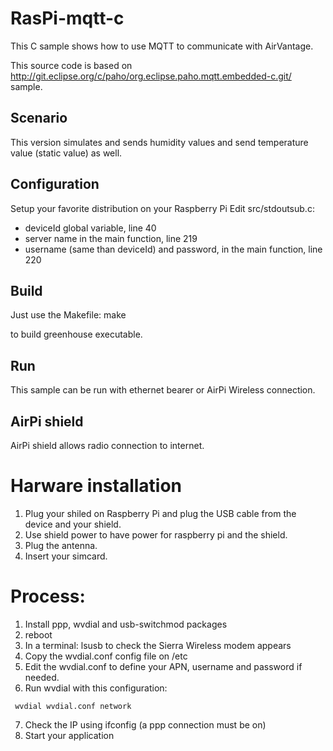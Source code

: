 RasPi-mqtt-c
============

This C sample shows how to use MQTT to communicate with AirVantage.

This source code is based on http://git.eclipse.org/c/paho/org.eclipse.paho.mqtt.embedded-c.git/ sample.

Scenario
--------

This version simulates and sends humidity values and send temperature value (static value) as well.

Configuration
-------------
Setup your favorite distribution on your Raspberry Pi
Edit src/stdoutsub.c:
 - deviceId global variable, line 40
 - server name in the main function, line 219
 - username (same than deviceId) and password, in the main function, line 220

Build
-----
Just use the Makefile:
make

to build greenhouse executable.

Run
---

This sample can be run with ethernet bearer or AirPi Wireless connection.

AirPi shield
------------

AirPi shield allows radio connection to internet.

# Harware installation

1. Plug your shiled on Raspberry Pi and plug the USB cable from the device and your shield.
2. Use shield power to have power for raspberry pi and the shield.
3. Plug the antenna.
4. Insert your simcard.

# Process:
1. Install ppp, wvdial and usb-switchmod packages
2. reboot
3. In a terminal: lsusb to check the Sierra Wireless modem appears
4. Copy the wvdial.conf config file on /etc
5. Edit the wvdial.conf to define your APN, username and password if needed.
6. Run wvdial with this configuration:
~~~
 wvdial wvdial.conf network
~~~
7. Check the IP using ifconfig (a ppp connection must be on) 
8. Start your application


